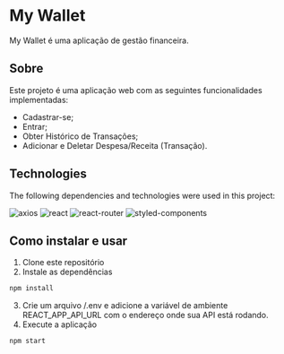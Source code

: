 # My Wallet
My Wallet é uma aplicação de gestão financeira.
## Sobre
Este projeto é uma aplicação web com as seguintes funcionalidades implementadas:
<ul>
  <li>Cadastrar-se;</li>
  <li>Entrar;</li>
  <li>Obter Histórico de Transações;</li>
  <li>Adicionar e Deletar Despesa/Receita (Transação).</li>
</ul>

## Technologies
The following dependencies and technologies were used in this project:

![axios](https://img.shields.io/badge/axios-671ddf?&style=for-the-badge&logo=axios&logoColor=white
)
![react](https://img.shields.io/badge/React-20232A?style=for-the-badge&logo=react&logoColor=61DAFB
)
![react-router](https://img.shields.io/badge/React_Router-CA4245?style=for-the-badge&logo=react-router&logoColor=white
)
![styled-components](https://img.shields.io/badge/styled--components-DB7093?style=for-the-badge&logo=styled-components&logoColor=white
)

## Como instalar e usar
1. Clone este repositório
2. Instale as dependências
```bash
npm install
```
3. Crie um arquivo /.env e adicione a variável de ambiente REACT_APP_API_URL com o endereço onde sua API está rodando.
4. Execute a aplicação
```bash
npm start
````
